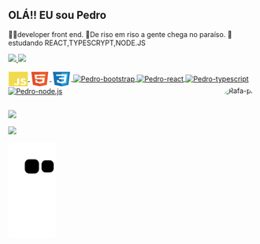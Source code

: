 ## OLÁ!! EU sou Pedro 
🧑‍💻developer front end.
🌴De riso em riso a gente chega no paraíso.
🌱estudando REACT,TYPESCRYPT,NODE.JS


  <a href="https://beacons.ai/Dantes008">
  <img height="180em" src="https://github-readme-stats.vercel.app/api?username=Dantes008&show_icons=true&theme=blue-green&include_all_commits=true&count_private=true"/>
  <img height="180em" src="https://github-readme-stats.vercel.app/api/top-langs/?username=Dantes008&layout=compact&langs_count=16&theme=blue-green"/>
</div>


  
<div style="display: inline_block"><br> 
  <img align="center" alt="Pedro-Js" height="30" width="40" src="https://raw.githubusercontent.com/devicons/devicon/master/icons/javascript/javascript-plain.svg">
  <img align="center" alt="Pedro-HTML" height="30" width="40" src="https://raw.githubusercontent.com/devicons/devicon/master/icons/html5/html5-original.svg">
  <img align="center" alt="Pedro-CSS" height="30" width="40" src="https://raw.githubusercontent.com/devicons/devicon/master/icons/css3/css3-original.svg">
  <img align="center" alt="Pedro-bootstrap" height="30" width="40" src="https://img.shields.io/badge/Bootstrap-563D7C?style=for-the badge&logo=bootstrap&logoColor=white"> 
  <img align="center" alt="Pedro-react" height="30" width="40" src="https://img.shields.io/badge/React-20232A?style=for-the-badge&logo=react&logoColor=61DAFB">
 <img align="center" alt="Pedro-typescript" height="30" width="40" src="https://img.shields.io/badge/TypeScript-007ACC?style=for-the-badge&logo=typescript&logoColor=white">
   <img align="center" alt="Pedro-node.js" height="30" width="40" src="https://img.shields.io/badge/Node.js-43853D?style=for-the-badge&logo=node.js&logoColor=white">
<img align="right" alt="Rafa-pic" height="150" style="border-radius:50px;" src="[https://media.discordapp.net/attachments/639956127056134178/890373478988013628/Publicacoes_Instagram_1_1.png?width=676&height=676](https://discord.com/channels/@me/987861763842248715/1000879261193875517)">
</div>

  
##
  

</div>

   <a href="https://www.instagram.com/dantes01001/" target="_blank"><img src="https://img.shields.io/badge/-Instagram-%23E4405F?style=for-the-badge&logo=instagram&logoColor=white" target="_blank"></a>

  <a href="https://www.linkedin.com/in/ximenesjpdq/" target="_blank"><img src="https://img.shields.io/badge/-LinkedIn-%230077B5?style=for-the-badge&logo=linkedin&logoColor=white" target="_blank"></a>   
  
   ![Snake animation](https://github.com/rafaballerini/rafaballerini/blob/output/github-contribution-grid-snake.svg)
</div>





